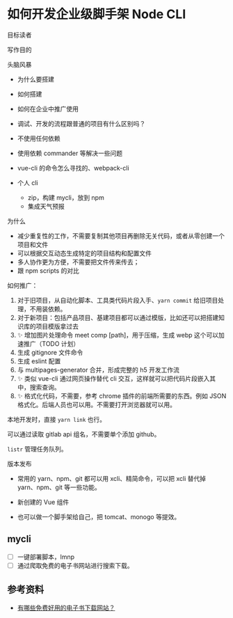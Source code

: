 <!--
 * @Author: your name
 * @Date: 2020-09-01 08:21:46
 * @LastEditTime: 2020-10-02 11:42:53
 * @LastEditors: Jecyu
 * @Description: In User Settings Edit
 * @FilePath: /Notebook/docs/temp/2.mycli.md
-->
# 如何开发企业级脚手架 Node CLI

<!-- 实践总结型 -->

目标读者

写作目的

头脑风暴

- 为什么要搭建
- 如何搭建
- 如何在企业中推广使用

- 调试、开发的流程跟普通的项目有什么区别吗？

- 不使用任何依赖
- 使用依赖 commander 等解决一些问题
- vue-cli 的命令怎么寻找的、webpack-cli
- 个人 cli
  - zip，构建 mycli，放到 npm
  - 集成天气预报

为什么

- 减少重复性的工作，不需要复制其他项目再删除无关代码，或者从零创建一个项目和文件
- 可以根据交互动态生成特定的项目结构和配置文件
- 多人协作更为方便，不需要把文件传来传去；
- 跟 npm scripts 的对比

如何推广：

1. 对于旧项目，从自动化脚本、工具类代码片段入手、`yarn commit` 给旧项目处理，不用装依赖。
2. 对于新项目：包括产品项目、基建项目都可以通过模版，比如还可以把搭建知识库的项目模版拿过去
3. ✨ 增加图片处理命令 meet comp [path]，用于压缩，生成 webp 这个可以加速推广（TODO 计划）
4. 生成 gitignore 文件命令
5. 生成 eslint 配置
6. 与 multipages-generator 合并，形成完整的 h5 开发工作流
7. ✨ 类似 vue-cli 通过网页操作替代 cli 交互，这样就可以把代码片段嵌入其中，搜索查询。
8. ✨ 格式化代码，不需要，参考 chrome 插件的前端所需要的东西。例如 JSON 格式化。后端人员也可以用。不需要打开浏览器就可以用。

本地开发时，直接 `yarn link` 也行。

可以通过读取 gitlab api 组名，不需要单个添加 github。

`listr` 管理任务队列。

版本发布

- 常用的 yarn、npm、git 都可以用 xcli、精简命令，可以把 xcli 替代掉 yarn、npm、git 等一些功能。
- 新创建的 Vue 组件

- 也可以做一个脚手架给自己，把 tomcat、monogo 等提效。

## mycli

- [ ] 一键部署脚本，lmnp
- [ ] 通过爬取免费的电子书网站进行搜索下载。

## 参考资料

- [有哪些免费好用的电子书下载网站？](https://www.zhihu.com/question/24007365)

